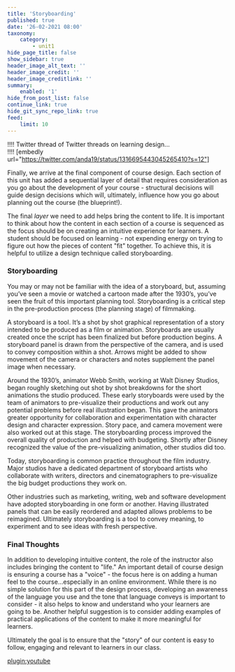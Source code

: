 ```yaml
---
title: 'Storyboarding'
published: true
date: '26-02-2021 08:00'
taxonomy:
    category:
        - unit1
hide_page_title: false
show_sidebar: true
header_image_alt_text: ''
header_image_credit: ''
header_image_creditlink: ''
summary:
    enabled: '1'
hide_from_post_list: false
continue_link: true
hide_git_sync_repo_link: true
feed:
    limit: 10
---
```


!!!! Twitter thread of Twitter threads on learning design...  
!!!! [embedly url="https://twitter.com/anda19/status/1316695443045265410?s=12"]

Finally, we arrive at the final component of course design. Each section of this unit has added a sequential layer of detail that requires consideration as you go about the development of your course - structural decisions will guide design decisions which will, ultimately, influence how you go about planning out the course (the blueprint!).

The final *layer* we need to add helps bring the content to life. It is important to think about how the content in each section of a course is sequenced as the focus should be on creating an intuitive experience for learners. A student should be focused on learning - not expending energy on trying to figure out how the pieces of content "fit" together. To achieve this, it is helpful to utilize a design technique called storyboarding.

### Storyboarding

You may or may not be familiar with the idea of a storyboard, but, assuming you’ve seen a movie or watched a cartoon made after the 1930’s, you’ve seen the fruit of this important planning tool. Storyboarding is a critical step in the pre-production process (the planning stage) of filmmaking.

A storyboard is a tool. It’s a shot by shot graphical representation of a story intended to be produced as a film or animation. Storyboards are usually created once the script has been finalized but before production begins. A storyboard panel is drawn from the perspective of the camera, and is used to convey composition within a shot. Arrows might be added to show movement of the camera or characters and notes supplement the panel image when necessary.

Around the 1930’s, animator Webb Smith, working at Walt Disney Studios, began roughly sketching out shot by shot breakdowns for the short animations the studio produced. These early storyboards were used by the team of animators to pre-visualize their productions and work out any potential problems before real illustration began. This gave the animators greater opportunity for collaboration and experimentation with character design and character expression. Story pace, and camera movement were also worked out at this stage. The storyboarding process improved the overall quality of production and helped with budgeting. Shortly after Disney recognized the value of the pre-visualizing animation, other studios did too.

Today, storyboarding is common practice throughout the film industry. Major studios have a dedicated department of storyboard artists who collaborate with writers, directors and cinematographers to pre-visualize the big budget productions they work on.

Other industries such as marketing, writing, web and software development have adopted storyboarding in one form or another. Having illustrated panels that can be easily reordered and adapted allows problems to be reimagined. Ultimately storyboarding is a tool to convey meaning, to experiment and to see ideas with fresh perspective.

### Final Thoughts

In addition to developing intuitive content, the role of the instructor also includes bringing the content to "life." An important detail of course design is ensuring a course has a "voice" - the focus here is on adding a human feel to the course...especially in an online environment. While there is no simple solution for this part of the design process, developing an awareness of the language you use and the tone that language conveys is important to consider - it also helps to know and understand who your learners are going to be. Another helpful suggestion is to consider adding examples of practical applications of the content to make it more meaningful for learners.

Ultimately the goal is to ensure that the "story" of our content is easy to follow, engaging and relevant to learners in our class.

[plugin:youtube](https://www.youtube.com/watch?v=XoyZmu0IOKc)
